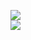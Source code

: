 [![](https://img.shields.io/badge/Made%20With-Github%20Spray-lightgrey.svg?style=for-the-badge&logo=github)](https://github.com/Annihil/github-spray#4392)  
[![](https://i.imgur.com/2DrTn0Z.gif)](https://github.com/Annihil/github-spray)